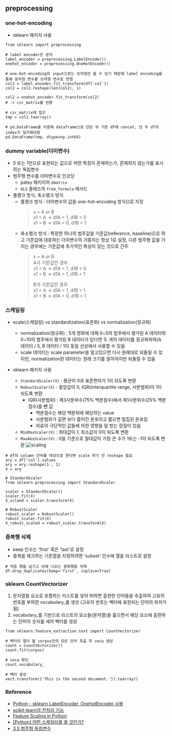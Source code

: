 ## preprocessing

### one-hot-encoding

- sklearn 패키지 사용

```
from sklearn import preprocessing

# label encoder은 문자
label_encoder = preprocessing.LabelEncoder()
onehot_encoder = preprocessing.OneHotEncoder()

# one-hot-encoding의 input으로는 숫자형만 올 수 있기 때문에 label encoding을 통해 문자형 변수를 숫자형 변수로 변경
col2 = label_encoder.fit_transform(df['col'])
col2 = col2.reshape(len(col2), 1)

col2 = onehot_encoder.fit_transform(col2)
# -> csr_matrix를 반환

# csr_matrix에 접근
tmp = col2.toarray()

# pd.DataFrame을 이용해 dataframe으로 만든 뒤 기존 df에 concat, 단 두 df의 index가 일치해야함
pd.DataFrame(tmp, dtype=np.int64)
```

### dummy variable(더미변수)

- 0 또는 1만으로 표현되는 값으로 어떤 특징이 존재하는가, 존재하지 않는가를 표시하는 독립변수
- 범주형 변수를 더미변수로 인코딩
  - patsy 패키지의 `dmatrix`
  - `OLS` 클래스의 `from_formula` 메서드
- 풀랭크 방식, 축소랭크 방식
  - 풀랭크 방식 : 더미변수의 값을 one-hot-encoding 방식으로 지정
    > x = A or B<br>
    > x1 = A -> d1A = 1, d1B = 0<br>
    > x1 = B -> d1A = 0, d1B = 1
  - 축소랭크 방식 : 특정한 하나의 범주값을 기준값(reference, baseline)으로 하고 기준값에 대응하는 더미변수의 가중치는 항상 1로 설정, 다른 범주형 값을 가지는 경우에는 기준값에 추가적인 특성이 있는 것으로 간주
    > x = A or B<br>
    > A가 기준값인 경우<br>
    > x1 = A -> d1A = 1, d1B = 0<br>
    > x1 = B -> d1A = 1, d1B = 1<br>
    >
    > B가 기준값인 경우<br>
    > x1 = A -> d1A = 1, d1B = 1<br>
    > x1 = B -> d1A = 0, d1B = 1

### 스케일링

- scale(스케일링) vs standardization(표준화) vs normalization(정규화)

  - normalization(정규화) : 5개 영화에 대해 0~5의 범주에서 평가된 A 데이터와 0~10의 범주에서 평가된 B 데이터가 있다면 두 개의 데이터를 정규화하여(A 데이터 / 5, B 데이터 / 10) 동일 선상에서 사용할 수 있음
  - scale 데이터는 scale parameter을 알고있으면 다시 원래대로 되돌릴 수 있지만, normalization한 데이터는 원래 크기를 알아야지만 되돌릴 수 있음

- sklearn 패키지 사용

  - `StandardScaler(X)` : 평균이 0과 표준편차가 1이 되도록 변환
  - `RobustScaler(X)` : 중앙값이 0, IQR(interquartile range, 사분범위)이 1이 되도록 변환
    - IQR(사분범위) : 제3사분위수(75% 백분점수)에서 제1사분위수(25% 백분점수)를 뺀 값
      - 백분점수는 해당 백분위에 해당하는 value
      - 사분범위가 길면 보다 흩어진 분포이고 짧으면 밀집된 분포임
      - 자료의 극단적인 값들에 의한 영향을 덜 받는 장점이 있음
  - `MinMaxScaler(X)` : 최대값이 1, 최소값이 0이 되도록 변환
  - `MaxAbsScaler(X)` : 0을 기준으로 절대값이 가장 큰 수가 1또는 -1이 되도록 변환
    ![scaling](image/Scaling.png)

```
# df의 column 단위를 대상으로 한다면 scale 하기 전 reshape 필요
ary = df['col'].values
ary = ary.reshape(1-, 1)
X = ary

# StandardScaler
from sklearn.preprocessing import StandardScaler

scaler = StandardScaler()
scaler.fit(X)
X_sclaed = scaler.transform(X)

# RobustScaler
robust_scaler = RobustScaler()
robust_scaler.fit(X)
X_robust_scaled = robust_scaler.transform(X)

```

### 중복행 삭제

- keep 인수는 'first' 혹은 'last'로 설정
- 중복을 체크하는 기준열을 지정하려면 'subset' 인수에 열을 리스트로 설정

```
# 처음 행을 남기고 뒤에 나오는 중복행을 삭제
df.drop_duplicates(keep='first', inplace=True)
```

### sklearn CountVectorizer

1. 문자열을 요소로 포함하는 리스트를 넣어 fit하면 출현한 단어들을 추출하여 고유의 번호를 부여한 vocabulary\_를 생성
   (고유의 번호는 벡터에 표현되는 단어의 위치가 됨)
2. vocabulary\_를 기반으로 리스트의 요소들(문자열)을 훑으면서 해당 요소에 출현하는 단어의 숫자를 세어 벡터를 생성

```
from sklearn.feature_extraction.text import CountVectorizer

# 벡터의 열이 될 corpus안의 모든 단어 추출 후 voca 생성
count = CountVectorizer()
count.fit(corpus)

# voca 확인
count.vocabulary_

# 벡터 생성
vect.transform(['This is the second document.']).toarray()
```

### Reference

- [Python - sklearn LabelEncoder, OnehotEncoder 사용](https://3months.tistory.com/207)
- [scikit-learn의 전처리 기능](https://datascienceschool.net/view-notebook/f43be7d6515b48c0beb909826993c856/)
- [Feature Scaling in Python](https://medium.com/@ian.dzindo01/feature-scaling-in-python-a59cc72147c1)
- [[Python] 어떤 스케일러를 쓸 것인가?](https://mkjjo.github.io/python/2019/01/10/scaler.html)
- [3.5 범주형 독립변수](https://datascienceschool.net/view-notebook/7dda1bc9ad1c435fb309ea88f672eff9/)
